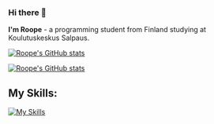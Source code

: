 ### Hi there 👋

**I'm Roope** - a programming student from Finland studying at Koulutuskeskus Salpaus.

[![Roope's GitHub stats](https://github-readme-stats.vercel.app/api/?username=roopekoskelo&theme=omni)](https://github.com/anuraghazra/github-readme-stats)

[![Roope's GitHub stats](https://github-readme-stats.vercel.app/api/top-langs?username=roopekoskelo&theme=omni&hide=html,css)](https://github.com/anuraghazra/github-readme-stats)

## My Skills:

[![My Skills](https://skillicons.dev/icons?i=js,ts,nodejs,mongodb,react,electron,flutter,azure,html,css)](https://skillicons.dev)

<!--
*-also go check out my [neocities site](https://skrubbys.neocities.org) that I update sometimes for fun-*

**RoopeKoskelo/RoopeKoskelo** is a ✨ _special_ ✨ repository because its `README.md` (this file) appears on your GitHub profile.

Here are some ideas to get you started:

- 🔭 I’m currently working on ...
- 🌱 I’m currently learning ...
- 👯 I’m looking to collaborate on ...
- 🤔 I’m looking for help with ...
- 💬 Ask me about ...
- 📫 How to reach me: ...
- 😄 Pronouns: ...
- ⚡ Fun fact: ...
-->
